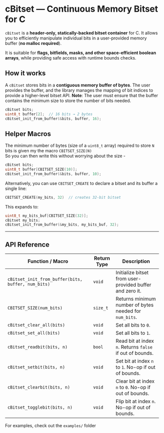 # cBitset — Continuous Memory Bitset for C

`cBitset` is a **header-only, statically-backed bitset container** for C. It allows you to efficiently manipulate individual bits in a user-provided memory buffer (**no malloc required**).

It is suitable for **flags, bitfields, masks, and other space-efficient boolean arrays**, while providing safe access with runtime bounds checks.

## How it works

A `cBitset` stores bits in a **contiguous memory buffer of bytes**. The user provides the buffer, and the library manages the mapping of bit indices to provide a higher-level bitset API.
**Note**: The user must ensure that the buffer contains the minimum size to store the number of bits needed.

```c
cBitset bits;
uint8_t buffer[2];  // 16 bits → 2 bytes
cBitset_init_from_buffer(&bits, buffer, 16);
```

## Helper Macros

The minimum number of bytes (size of a `uint8_t` array) required to store `N` bits is given my the macro `CBITSET_SIZE(N)`  
So you can then write this without worrying about the size -
```c
cBitset bits;
uint8_t buffer[CBITSET_SIZE(10)];
cBitset_init_from_buffer(&bits, buffer, 10);
```
Alternatively, you can use `CBITSET_CREATE` to declare a bitset and its buffer a single line:
```c
CBITSET_CREATE(my_bits, 32)  // creates 32-bit bitset
```

This expands to:

```c
uint8_t my_bits_buf[CBITSET_SIZE(32)];
cBitset my_bits;
cBitset_init_from_buffer(&my_bits, my_bits_buf, 32);
```

---

## API Reference

| Function / Macro                                   | Return Type | Description                                              |
| -------------------------------------------------- | ----------- | -------------------------------------------------------- |
| `cBitset_init_from_buffer(bits, buffer, num_bits)` | `void`      | Initialize bitset from user-provided buffer and zero it. |
| `CBITSET_SIZE(num_bits)`                           | `size_t`    | Returns minimum number of bytes needed for `num_bits`.   |
| `cBitset_clear_all(bits)`                          | `void`      | Set all bits to `0`.                                     |
| `cBitset_set_all(bits)`                            | `void`      | Set all bits to `1`.                                     |
| `cBitset_readbit(bits, n)`                         | `bool`      | Read bit at index `n`. Returns `false` if out of bounds. |
| `cBitset_setbit(bits, n)`                          | `void`      | Set bit at index `n` to `1`. No-op if out of bounds.     |
| `cBitset_clearbit(bits, n)`                        | `void`      | Clear bit at index `n` to `0`. No-op if out of bounds.   |
| `cBitset_togglebit(bits, n)`                       | `void`      | Flip bit at index `n`. No-op if out of bounds.           |

For examples, check out the `examples/` folder
